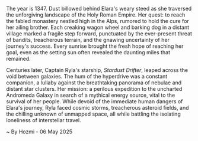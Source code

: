 
The year is 1347.  Dust billowed behind Elara's weary steed as she traversed the unforgiving landscape of the Holy Roman Empire.  Her quest: to reach the fabled monastery nestled high in the Alps, rumored to hold the cure for her ailing brother.  Each creaking wagon wheel and barking dog in a distant village marked a fragile step forward, punctuated by the ever-present threat of bandits, treacherous terrain, and the gnawing uncertainty of her journey's success. Every sunrise brought the fresh hope of reaching her goal, even as the setting sun often revealed the daunting miles that remained.

Centuries later, Captain Ryla's starship, *Stardust Drifter*, leaped across the void between galaxies.  The hum of the hyperdrive was a constant companion, a lullaby against the breathtaking panorama of nebulae and distant star clusters. Her mission: a perilous expedition to the uncharted Andromeda Galaxy in search of a mythical energy source, vital to the survival of her people.  While devoid of the immediate human dangers of Elara's journey, Ryla faced cosmic storms, treacherous asteroid fields, and the chilling unknown of unmapped space, all while battling the isolating loneliness of interstellar travel.

~ By Hozmi - 06 May 2025
